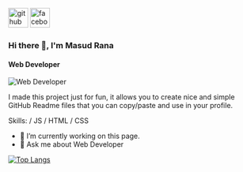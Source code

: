 [<img src='https://cdn.jsdelivr.net/npm/simple-icons@3.0.1/icons/github.svg' alt='github' height='40'>](https://github.com/https://github.com/MASUDRANA520)  [<img src='https://cdn.jsdelivr.net/npm/simple-icons@3.0.1/icons/facebook.svg' alt='facebook' height='40'>](https://www.facebook.com/https://www.facebook.com/me/)

### Hi there 👋, I'm Masud Rana
#### Web Developer
![Web Developer](https://scontent.fdac99-1.fna.fbcdn.net/v/t39.30808-6/414686079_378505804849087_4375301193336531475_n.jpg?stp=dst-jpg_p960x960&_nc_cat=105&ccb=1-7&_nc_sid=783fdb&_nc_eui2=AeE9aUyUECApEL2-vLkRGFmOE_dWysj98iIT91bKyP3yIm82riZtTIynXy9fl2IeTuwlXZtvjERZu-UXg5C5kTCN&_nc_ohc=EhjowaQq9w4AX9JSm_5&_nc_ht=scontent.fdac99-1.fna&oh=00_AfAWr_r2BuO3IR2qDiLfvurhmXNVHKmLn69bxp18quXGdA&oe=65A3207F)

I made this project just for fun, it allows you to create nice and simple GitHub Readme files that you can copy/paste and use in your profile.

Skills:  / JS / HTML / CSS

- 🔭 I’m currently working on this page. 
- 💬 Ask me about Web Developer 
  

[![Top Langs](https://github-readme-stats.vercel.app/api/top-langs/?username=https://github.com/MASUDRANA520)](https://github.com/anuraghazra/github-readme-stats)



